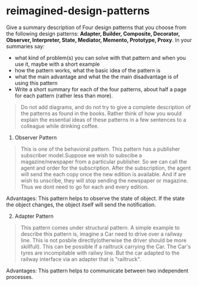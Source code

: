 # reimagined-design-patterns

Give a summary description of Four design patterns that you choose from the following design patterns: **Adapter,  Builder, Composite, Decorator, Observer, Interpreter, State, Mediator, Memento, Prototype, Proxy**. In your summaries say:

- what kind of problem(s) you can solve with that pattern and when you use it, maybe with a short example
- how the pattern works, what the basic idea of the pattern is
- what the main advantage and what the the main disadvantage is of using this pattern
- Write a short summary for each of the four patterns, about half a page for each pattern (rather less than more). 

> Do not add diagrams, and do not try to give a complete description of the patterns as found in the books. Rather think of how you would explain the essential ideas of these patterns in a few sentences to a colleague while drinking coffee.

1. Observer Pattern

> This is one of the behavioral pattern. This pattern has a publisher subscriber model.Suppose we wish to subscibe a magazine/newspaper 
  from a particular publisher. So we can call the agent and order for the subscription. 
  After the subscription, the agent will send the each copy once the new edition is available. And if are wish to unscribe, they will stop sending the newspaper or magazine.
  Thus we dont need to go for each and every edition.
  
  Advantages: This pattern helps to observe the state of object. If the state the object changes, the object itself will send the notification.
  
2. Adapter Pattern

> This pattern comes under structural pattern. A simple example to describe this pattern is, imagine a Car need to drive over a railway line. This is not posbile directly(otherwise the driver should be more skillfull). This can be possible if a railtruck carrying the Car. The Car's tyres are incompitable with railwy line. But the car adapted to the railway interface via an adapter that is "railtruck".

Advantages: This pattern helps to communicate between two independent processes.
